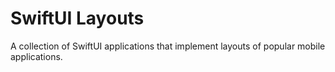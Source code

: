 # SwiftUI Layouts
A collection of SwiftUI applications that implement layouts of popular mobile applications.
